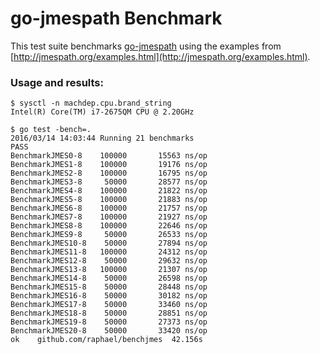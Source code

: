 # go-jmespath Benchmark

This test suite benchmarks 
[go-jmespath](https://github.com/jmespath/go-jmespath) using the examples from
[http://jmespath.org/examples.html](http://jmespath.org/examples.html).

### Usage and results:
```
$ sysctl -n machdep.cpu.brand_string
Intel(R) Core(TM) i7-2675QM CPU @ 2.20GHz

$ go test -bench=.
2016/03/14 14:03:44 Running 21 benchmarks
PASS
BenchmarkJMES0-8    100000       15563 ns/op
BenchmarkJMES1-8    100000       19176 ns/op
BenchmarkJMES2-8    100000       16795 ns/op
BenchmarkJMES3-8     50000       28577 ns/op
BenchmarkJMES4-8    100000       21822 ns/op
BenchmarkJMES5-8    100000       21883 ns/op
BenchmarkJMES6-8    100000       21757 ns/op
BenchmarkJMES7-8    100000       21927 ns/op
BenchmarkJMES8-8    100000       22646 ns/op
BenchmarkJMES9-8     50000       26533 ns/op
BenchmarkJMES10-8    50000       27894 ns/op
BenchmarkJMES11-8   100000       24312 ns/op
BenchmarkJMES12-8    50000       29632 ns/op
BenchmarkJMES13-8   100000       21307 ns/op
BenchmarkJMES14-8    50000       26598 ns/op
BenchmarkJMES15-8    50000       28448 ns/op
BenchmarkJMES16-8    50000       30182 ns/op
BenchmarkJMES17-8    50000       33460 ns/op
BenchmarkJMES18-8    50000       28851 ns/op
BenchmarkJMES19-8    50000       27373 ns/op
BenchmarkJMES20-8    50000       33420 ns/op
ok    github.com/raphael/benchjmes  42.156s
```

